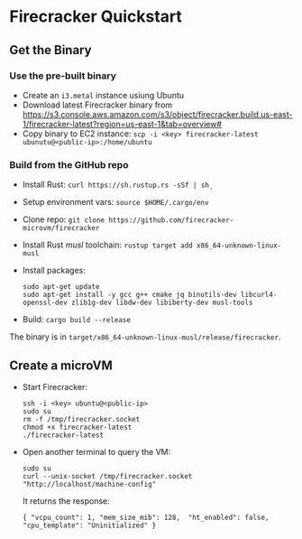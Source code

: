 
# Firecracker Quickstart

## Get the Binary

### Use the pre-built binary

- Create an `i3.metal` instance usiung Ubuntu
- Download latest Firecracker binary from https://s3.console.aws.amazon.com/s3/object/firecracker.build.us-east-1/firecracker-latest?region=us-east-1&tab=overview#
- Copy binary to EC2 instance: `scp -i <key> firecracker-latest ubunutu@<public-ip>:/home/ubuntu`

### Build from the GitHub repo

- Install Rust: `curl https://sh.rustup.rs -sSf | sh¸`
- Setup environment vars: `source $HOME/.cargo/env`
- Clone repo: `git clone https://github.com/firecracker-microvm/firecracker`
- Install Rust _musl_ toolchain: `rustup target add x86_64-unknown-linux-musl`
- Install packages:

  ```
  sudo apt-get update
  sudo apt-get install -y gcc g++ cmake jq binutils-dev libcurl4-openssl-dev zlib1g-dev libdw-dev libiberty-dev musl-tools
  ```

- Build: `cargo build --release`

The binary is in `target/x86_64-unknown-linux-musl/release/firecracker`.

## Create a microVM

- Start Firecracker:

  ```
  ssh -i <key> ubuntu@<public-ip>
  sudo su
  rm -f /tmp/firecracker.socket
  chmod +x firecracker-latest
  ./firecracker-latest
  ```

- Open another terminal to query the VM:

  ```
  sudo su
  curl --unix-socket /tmp/firecracker.socket "http://localhost/machine-config"
  ```

  It returns the response:

  ```
  { "vcpu_count": 1, "mem_size_mib": 128,  "ht_enabled": false,  "cpu_template": "Uninitialized" }
  ```
